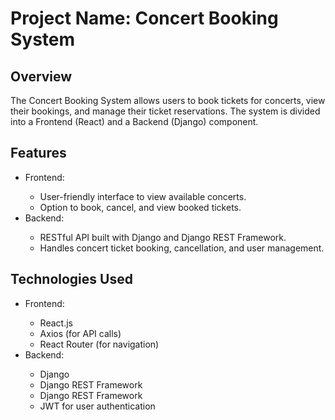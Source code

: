 <h1>Project Name: Concert Booking System</h1>
<h2>Overview</h2>
<p>The Concert Booking System allows users to book tickets for concerts, view their bookings, and manage their ticket reservations. The system is divided into a Frontend (React) and a Backend (Django) component.</p>

<h2>Features</h2>

<ul>
  <li>Frontend:</li>
  <ul>
    <li>User-friendly interface to view available concerts.</li>
    <li>Option to book, cancel, and view booked tickets.</li>
  </ul>
  <li>Backend:</li>
  <ul>
    <li>RESTful API built with Django and Django REST Framework.</li>
    <li>Handles concert ticket booking, cancellation, and user management.</li>
  </ul>
</ul>

<h2>Technologies Used</h2>
<ul>
  <li>Frontend:</li>
  <ul>
    <li>React.js</li>
    <li>Axios (for API calls)</li>
    <li>React Router (for navigation)</li>
  </ul>
  <li>Backend:</li>
  <ul>
    <li>Django</li>
    <li>Django REST Framework</li>
    <li>Django REST Framework</li>
    <li>JWT for user authentication</li>
  </ul>
</ul>
